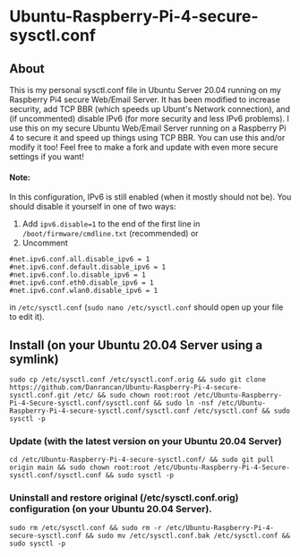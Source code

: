# Ubuntu-Raspberry-Pi-4-secure-sysctl.conf

## About
This is my personal sysctl.conf file in Ubuntu Server 20.04 running on my Raspberry Pi4 secure Web/Email Server. It has been modified to increase security, add TCP BBR (which speeds up Ubunt's Network connection), and (if uncommented) disable IPv6 (for more security and less IPv6 problems). I use this on my secure Ubuntu Web/Email Server running on a Raspberry Pi 4 to secure it and speed up things using TCP BBR. You can use this and/or modify it too! Feel free to make a fork and update with even more secure settings if you want! 

#### Note:
In this configuration, IPv6 is still enabled (when it mostly should not be). You should disable it yourself in one of two ways:
1) Add `ipv6.disable=1` to the end of the first line in `/boot/firmware/cmdline.txt` (recommended)
or
2) Uncomment 
```
#net.ipv6.conf.all.disable_ipv6 = 1
#net.ipv6.conf.default.disable_ipv6 = 1
#net.ipv6.conf.lo.disable_ipv6 = 1
#net.ipv6.conf.eth0.disable_ipv6 = 1
#net.ipv6.conf.wlan0.disable_ipv6 = 1
```
in `/etc/sysctl.conf` (`sudo nano /etc/sysctl.conf` should open up your file to edit it).

## Install (on your Ubuntu 20.04 Server using a symlink)
```
sudo cp /etc/sysctl.conf /etc/sysctl.conf.orig && sudo git clone https://github.com/Danrancan/Ubuntu-Raspberry-Pi-4-secure-sysctl.conf.git /etc/ && sudo chown root:root /etc/Ubuntu-Raspberry-Pi-4-Secure-sysctl.conf/sysctl.conf && sudo ln -nsf /etc/Ubuntu-Raspberry-Pi-4-secure-sysctl.conf/sysctl.conf /etc/sysctl.conf && sudo sysctl -p
```
### Update (with the latest version on your Ubuntu 20.04 Server)
```
cd /etc/Ubuntu-Raspberry-Pi-4-secure-sysctl.conf/ && sudo git pull origin main && sudo chown root:root /etc/Ubuntu-Raspberry-Pi-4-Secure-sysctl.conf/sysctl.conf && sudo sysctl -p
```
### Uninstall and restore original (/etc/sysctl.conf.orig) configuration (on your Ubuntu 20.04 Server).
```
sudo rm /etc/sysctl.conf && sudo rm -r /etc/Ubuntu-Raspberry-Pi-4-secure-sysctl.conf && sudo mv /etc/sysctl.conf.bak /etc/sysctl.conf && sudo sysctl -p
```
